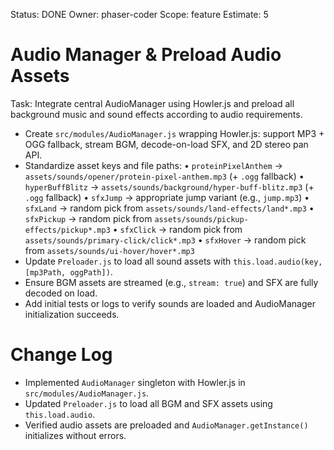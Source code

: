 Status: DONE
Owner: phaser-coder
Scope: feature
Estimate: 5

# Audio Manager & Preload Audio Assets

Task: Integrate central AudioManager using Howler.js and preload all background music and sound effects according to audio requirements.
  - Create `src/modules/AudioManager.js` wrapping Howler.js: support MP3 + OGG fallback, stream BGM, decode-on-load SFX, and 2D stereo pan API.
  - Standardize asset keys and file paths:
      • `proteinPixelAnthem` → `assets/sounds/opener/protein-pixel-anthem.mp3` (+ `.ogg` fallback)
      • `hyperBuffBlitz` → `assets/sounds/background/hyper-buff-blitz.mp3` (+ `.ogg` fallback)
      • `sfxJump` → appropriate jump variant (e.g., `jump.mp3`)
      • `sfxLand` → random pick from `assets/sounds/land-effects/land*.mp3`
      • `sfxPickup` → random pick from `assets/sounds/pickup-effects/pickup*.mp3`
      • `sfxClick` → random pick from `assets/sounds/primary-click/click*.mp3`
      • `sfxHover` → random pick from `assets/sounds/ui-hover/hover*.mp3`
  - Update `Preloader.js` to load all sound assets with `this.load.audio(key, [mp3Path, oggPath])`.
  - Ensure BGM assets are streamed (e.g., `stream: true`) and SFX are fully decoded on load.
  - Add initial tests or logs to verify sounds are loaded and AudioManager initialization succeeds.

# Change Log
- Implemented `AudioManager` singleton with Howler.js in `src/modules/AudioManager.js`.
- Updated `Preloader.js` to load all BGM and SFX assets using `this.load.audio`.
- Verified audio assets are preloaded and `AudioManager.getInstance()` initializes without errors.